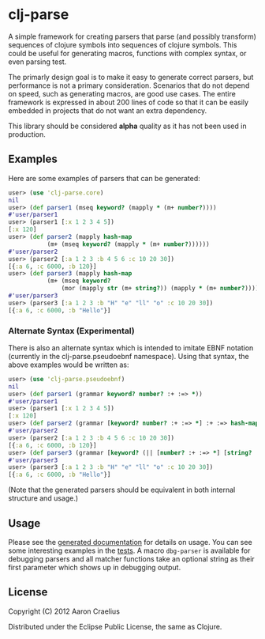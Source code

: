 # clj-parse

A simple framework for creating parsers that parse
(and possibly transform) sequences of clojure symbols
into sequences of clojure symbols.  This could be useful
for generating macros, functions with complex syntax, or
even parsing test.

The primarly design goal is to make it easy to generate correct
parsers, but performance is not a primary consideration.
Scenarios that do not depend on speed, such as generating macros,
are good use cases.  The entire framework is expressed in about
200 lines of code so that it can be easily embedded in projects
that do not want an extra dependency.

This library should be considered **alpha** quality as it has
not been used in production.

## Examples

Here are some examples of parsers that can be generated:

```clojure
user> (use 'clj-parse.core)
nil
user> (def parser1 (mseq keyword? (mapply * (m+ number?))))
#'user/parser1
user> (parser1 [:x 1 2 3 4 5])
[:x 120]
user> (def parser2 (mapply hash-map
           (m+ (mseq keyword? (mapply * (m+ number?))))))
#'user/parser2
user> (parser2 [:a 1 2 3 :b 4 5 6 :c 10 20 30])
[{:a 6, :c 6000, :b 120}]
user> (def parser3 (mapply hash-map
           (m+ (mseq keyword?
               (mor (mapply str (m+ string?)) (mapply * (m+ number?)))))))
#'user/parser3
user> (parser3 [:a 1 2 3 :b "H" "e" "ll" "o" :c 10 20 30])
[{:a 6, :c 6000, :b "Hello"}]
```

### Alternate Syntax (Experimental)

There is also an alternate syntax which is intended to imitate EBNF notation (currently in the
clj-parse.pseudoebnf namespace).  Using that syntax, the above examples would be written as:

```clojure
user> (use 'clj-parse.pseudoebnf)
nil
user> (def parser1 (grammar keyword? number? :+ :=> *))
#'user/parser1
user> (parser1 [:x 1 2 3 4 5])
[:x 120]
user> (def parser2 (grammar [keyword? number? :+ :=> *] :+ :=> hash-map))
#'user/parser2
user> (parser2 [:a 1 2 3 :b 4 5 6 :c 10 20 30])
[{:a 6, :c 6000, :b 120}]
user> (def parser3 (grammar [keyword? (|| [number? :+ :=> *] [string? :+ :=> str])] :+ :=> hash-map))
#'user/parser3
user> (parser3 [:a 1 2 3 :b "H" "e" "ll" "o" :c 10 20 30])
[{:a 6, :c 6000, :b "Hello"}]
```
(Note that the generated parsers should be equivalent in both internal structure and usage.)

## Usage

Please see the [generated documentation](http://aaronc.github.com/clj-parse/) for details on usage.
You can see some interesting examples in the [tests](http://aaronc.github.com/clj-parse/grammar-examples.html). A macro `dbg-parser` is available for debugging
parsers and all matcher functions take an optional string as their first parameter which shows up in
debugging output.

## License

Copyright (C) 2012 Aaron Craelius

Distributed under the Eclipse Public License, the same as Clojure.
